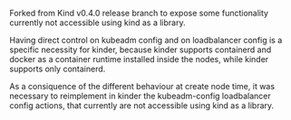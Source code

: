 Forked from Kind v0.4.0 release branch to expose some functionality currently not
accessible using kind as a library.

Having direct control on kubeadm config and on loadbalancer config is a specific necessity
for kinder, because kinder supports containerd and docker as a container runtime installed inside the
nodes, while kinder supports only containerd.

As a consiquence of the different behaviour at create node time, it was necessary to reimplement in kinder the kubeadm-config loadbalancer config actions, that currently are not accessible using kind as a library.
